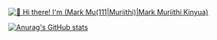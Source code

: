 [<img src="https://raw.githubusercontent.com/Raymo111/Raymo111/master/intro.gif" alt="👋 Hi there! I'm (Mark Mu(111|Muriithi)|Mark Muriithi Kinyua)" title="👋 Hi there! I'm (Mark Mu(111|Muriithi)|Mark Muriithi Kinyua)"/>](#)


<!--
**Mark-Kinyua/Mark-Kinyua** is a ✨ _special_ ✨ repository because its `README.md` (this file) appears on your GitHub profile.

Here are some ideas to get you started:

- 🔭 I’m currently working on ...
- 🌱 I’m currently learning ...
- 👯 I’m looking to collaborate on ...
- 🤔 I’m looking for help with ...
- 💬 Ask me about ...
- 📫 How to reach me: ...
- 😄 Pronouns: ...
- ⚡ Fun fact: ...
-->

[![Anurag's GitHub stats](https://github-readme-stats.vercel.app/api?username=Mark-Kinyua)](https://github.com/anuraghazra/github-readme-stats)
